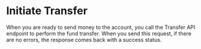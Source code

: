 # Initiate Transfer

When you are ready to send money to the account, you call the Transfer API endpoint to perform the fund transfer. When you send this request, if there are no errors, the response comes back with a success status.

